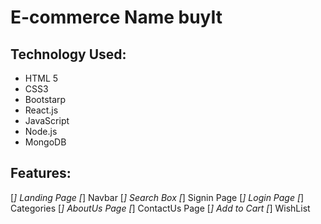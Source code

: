 # E-commerce Name buyIt
## Technology Used:
* HTML 5
* CSS3
* Bootstarp
* React.js
* JavaScript
* Node.js
* MongoDB


## Features:
 [*] Landing Page
   [*] Navbar
   [*] Search Box
   [*] Signin Page
   [*] Login Page
 [*] Categories
 [*] AboutUs Page
 [*] ContactUs Page
 [*] Add to Cart
 [*] WishList

 
